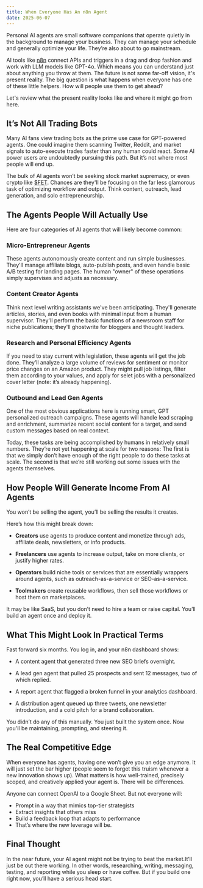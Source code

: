 ```yaml
---
title: When Everyone Has An n8n Agent
date: 2025-06-07
---
```

Personal AI agents are small software companions that operate quietly in the background to manage your business. They can manage your schedule and generally optimize your life. They’re also about to go mainstream.

AI tools like [n8n](https://n8n.io/) connect APIs and triggers in a drag and drop fashion and work with LLM models like GPT-4o. Which means you can understand just about anything you throw at them. The future is not some far-off vision, it's present reality. The big question is what happens when everyone has one of these little helpers. How will people use them to get ahead?

Let's review what the present reality looks like and where it might go from here.

## It’s Not All Trading Bots

Many AI fans view trading bots as the prime use case for GPT-powered agents. One could imagine them scanning Twitter, Reddit, and market signals to auto-execute trades faster than any human could react. Some AI power users are undoubtedly pursuing this path. But it’s not where most people will end up.

The bulk of AI agents won’t be seeking stock market supremacy, or even crypto like [$FET](https://fetch.ai/). Chances are they'll be focusing on the far less glamorous task of optimizing workflow and output. Think content, outreach, lead generation, and solo entrepreneurship.

## The Agents People Will Actually Use
Here are four categories of AI agents that will likely become common:

### Micro-Entrepreneur Agents
These agents autonomously create content and run simple businesses. They'll manage affiliate blogs, auto-publish posts, and even handle basic A/B testing for landing pages. The human "owner" of these operations simply supervises and adjusts as necessary.

### Content Creator Agents
Think next level writing assistants we've been anticipating. They'll generate articles, stories, and even books with minimal input from a human supervisor. They'll perform the basic functions of a newsroom staff for niche publications; they'll ghostwrite for bloggers and thought leaders.

### Research and Personal Efficiency Agents
If you need to stay current with legislation, these agents will get the job done. They’ll analyze a large volume of reviews for sentiment or monitor price changes on an Amazon product. They might pull job listings, filter them according to your values, and apply for selet jobs with a personalized cover letter (note: it’s already happening).

### Outbound and Lead Gen Agents
One of the most obvious applications here is running smart, GPT personalized outreach campaigns. These agents will handle lead scraping and enrichment, summarize recent social content for a target, and send custom messages based on real context.

Today, these tasks are being accomplished by humans in relatively small numbers. They’re not yet happening at scale for two reasons: The first is that we simply don’t have enough of the right people to do these tasks at scale. The second is that we’re still working out some issues with the agents themselves.

## How People Will Generate Income From AI Agents
You won’t be selling the agent, you’ll be selling the results it creates.

Here’s how this might break down:

- **Creators** use agents to produce content and monetize through ads, affiliate deals, newsletters, or info products.

- **Freelancers** use agents to increase output, take on more clients, or justify higher rates.

- **Operators** build niche tools or services that are essentially wrappers around agents, such as outreach-as-a-service or SEO-as-a-service.

- **Toolmakers** create reusable workflows, then sell those workflows or host them on marketplaces.

It may be like SaaS, but you don’t need to hire a team or raise capital. You’ll build an agent once and deploy it.

## What This Might Look In Practical Terms
Fast forward six months. You log in, and your n8n dashboard shows:

- A content agent that generated three new SEO briefs overnight.

- A lead gen agent that pulled 25 prospects and sent 12 messages, two of which replied.

- A report agent that flagged a broken funnel in your analytics dashboard.

- A distribution agent queued up three tweets, one newsletter introduction, and a cold pitch for a brand collaboration.

You didn’t do any of this manually. You just built the system once. Now you'll be maintaining, prompting, and steering it.

## The Real Competitive Edge
When everyone has agents, having one won’t give you an edge anymore. It will just set the bar higher (people seem to forget this truism whenever a new innovation shows up). What matters is how well-trained, precisely scoped, and creatively applied your agent is. There will be differences.

Anyone can connect OpenAI to a Google Sheet. But not everyone will:
- Prompt in a way that mimics top-tier strategists
- Extract insights that others miss
- Build a feedback loop that adapts to performance
- That’s where the new leverage will be.

## Final Thought

In the near future, your AI agent might not be trying to beat the market.It’ll just be out there working. In other words, researching, writing, messaging, testing, and reporting while you sleep or have coffee. But if you build one right now, you’ll have a serious head start.